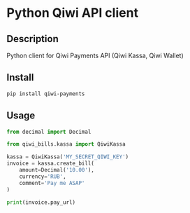 # Python Qiwi API client

## Description
Python client for Qiwi Payments API (Qiwi Kassa, Qiwi Wallet)

## Install
```bash
pip install qiwi-payments
```

## Usage
```python
from decimal import Decimal

from qiwi_bills.kassa import QiwiKassa

kassa = QiwiKassa('MY_SECRET_QIWI_KEY')
invoice = kassa.create_bill(
    amount=Decimal('10.00'),
    currency='RUB',
    comment='Pay me ASAP'
)

print(invoice.pay_url)
```
